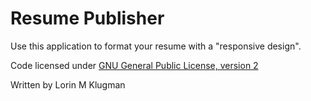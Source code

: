 # Resume Publisher

Use this application to format your resume with a "responsive design". 

Code licensed under <a href="http://www.gnu.org/licenses/gpl-2.0.html">GNU General Public License, version 2</a>

Written by Lorin M Klugman
